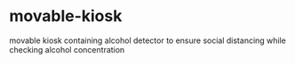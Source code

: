 # movable-kiosk
movable kiosk containing alcohol detector to ensure social distancing while checking alcohol concentration
